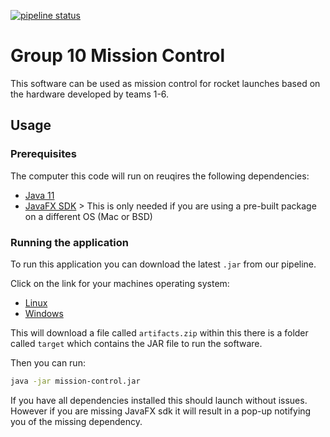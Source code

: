 [![pipeline status](https://gitlab.ecs.vuw.ac.nz/course-work/engr300/2020/group10/group-10/badges/master/pipeline.svg)](https://gitlab.ecs.vuw.ac.nz/course-work/engr300/2020/group10/group-10/-/commits/master)

# Group 10 Mission Control

This software can be used as mission control for rocket launches based on the hardware developed by teams 1-6.

## Usage

### Prerequisites
The computer this code will run on reuqires the following dependencies:
- [Java 11](https://adoptopenjdk.net/?variant=openjdk11&jvmVariant=hotspot)
- [JavaFX SDK](https://gluonhq.com/products/javafx/) > This is only needed if you are using a pre-built package on a different OS (Mac or BSD)

### Running the application
To run this application you can download the latest `.jar` from our pipeline.

Click on the link for your machines operating system:
- [Linux](https://gitlab.ecs.vuw.ac.nz/course-work/engr300/2020/group10/group-10/-/jobs/artifacts/master/download?job=package)
- [Windows](https://gitlab.ecs.vuw.ac.nz/course-work/engr300/2020/group10/group-10/-/jobs/artifacts/master/download?job=windows_package)

This will download a file called `artifacts.zip` within this there is a folder called `target` which contains the JAR file to run the software.

Then you can run:
```sh
java -jar mission-control.jar
```

If you have all dependencies installed this should launch without issues. However if you are missing JavaFX sdk it will result in a pop-up notifying you of the missing dependency.